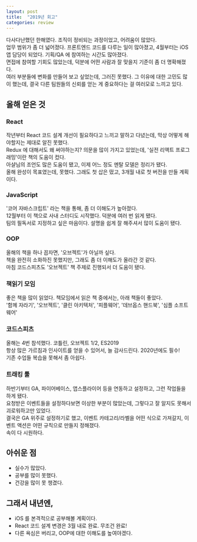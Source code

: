 ```yaml
---
layout: post
title:  "2019년 회고"
categories: review
---
```


다사다난했던 한해였다. 조직이 정비되는 과정이었고, 어려움이 많았다.  
업무 범위가 좀 더 넓어졌다. 프론트엔드 코드를 다루는 일이 많아졌고, 4월부터는 iOS 앱 담당이 되었다. 기획/QA 에 참여하는 시간도 많아졌다.  
면접에 참여할 기회도 많았는데, 덕분에 어떤 사람과 잘 맞을지 기준이 좀 더 명확해졌다.  
여러 부분들에 변화를 만들어 보고 싶었는데, 그러진 못했다. 그 이유에 대한 고민도 많이 했는데, 결국 다른 팀원들의 신뢰를 얻는 게 중요하다는 걸 여러모로 느끼고 있다.  

## 올해 얻은 것

### React
작년부터 React 코드 설계 개선이 필요하다고 느끼고 말하고 다녔는데, 막상 어떻게 해야할지는 제대로 알진 못했다.  
Redux 에 대해서도 왜 써야하는지? 의문을 많이 가지고 있었는데, '실전 리액트 프로그래밍'이란 책의 도움이 컸다.  
아샬님의 조언도 많은 도움이 됐고, 이제 어느 정도 멘탈 모델은 정리가 됐다.  
올해 완성이 목표였는데, 못했다. 그래도 첫 삽은 떴고, 3개월 내로 첫 버전을 만들 계획이다.

### JavaScript
'코어 자바스크립트' 라는 책을 통해, 좀 더 이해도가 높아졌다.  
12월부터 이 책으로 사내 스터디도 시작했다. 덕분에 여러 번 읽게 됐다.  
팀의 필독서로 지정하고 싶은 마음이다. 설명을 쉽게 잘 해주셔서 많이 도움이 됐다.

### OOP
올해의 책을 하나 꼽자면, '오브젝트'가 아닐까 싶다.  
책을 완전히 소화하진 못했지만, 그래도 좀 더 이해도가 올라간 것 같다.  
마침 코드스피츠도 '오브젝트' 책 주제로 진행되서 더 도움이 됐다.  

### 책읽기 모임
좋은 책을 많이 읽었다. 책모임에서 읽은 책 중에서는, 아래 책들이 좋았다.  
'함께 자라기', '오브젝트', '클린 아키텍처', '피플웨어', '데브옵스 핸드북', '심플 소프트웨어'  

### 코드스피츠
올해는 4번 참석했다. 코틀린, 오브젝트 1/2, ES2019  
항상 많은 가르침과 인사이트를 얻을 수 있어서, 늘 감사드린다. 2020년에도 필수!  
기존 수업들 복습을 못해서 좀 아쉽다.

### 트래킹 툴
하반기부터 GA, 파이어베이스, 앱스플라이어 등을 연동하고 설정하고, 그런 작업들을 하게 됐다.  
요청받은 이벤트들을 설정하다보면 이상한 부분이 많았는데, 그렇다고 잘 알지도 못해서 괴로워하고만 있었다.  
결국은 GA 위주로 설정하기로 했고, 이벤트 카테고리/라벨을 어떤 식으로 가져갈지, 이벤트 액션은 어떤 규칙으로 만들지 정해졌다.  
속이 다 시원하다.

## 아쉬운 점
* 실수가 많았다.
* 공부를 많이 못했다.
* 건강을 많이 못 챙겼다.

## 그래서 내년엔,
* iOS 를 본격적으로 공부해볼 계획이다.
* React 코드 설계 변경은 3월 내로 완료. 무조건 완료!
* 다른 욕심은 버리고, OOP에 대한 이해도를 높여야겠다.
